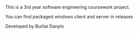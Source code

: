 This is a 3rd year software engineering coursework project.

You can find packaged windows client and server in releases

Developed by Burliai Danylo
